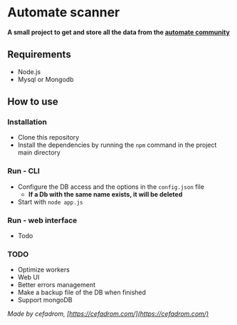 # Automate scanner

**A small project to get and store all the data from the [automate community](https://llamalab.com/automate/community/)** 

## Requirements

- Node.js
- Mysql or Mongodb


## How to use

### Installation

- Clone this repository
- Install the dependencies by running the `npm` command in the project main directory

### Run - CLI

- Configure the DB access and the options in the `config.json` file
  - **If a Db with the same name exists, it will be deleted**
- Start with `node app.js`

### Run - web interface

- Todo


### TODO

- Optimize workers
- Web UI
- Better errors management
- Make a backup file of the DB when finished
- Support mongoDB

_Made by cefadrom, [https://cefadrom.com/](https://cefadrom.com/)_
